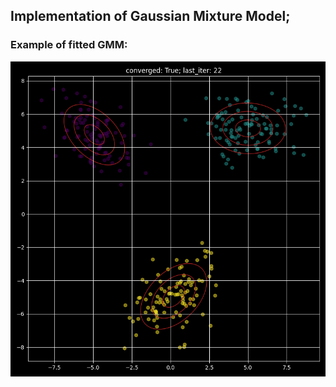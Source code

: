 ## Implementation of Gaussian Mixture Model;

### Example of fitted GMM:

![alt text](https://github.com/mariovas3/probabilistic_models/blob/master/ci_plots.png)

